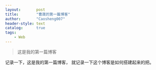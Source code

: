 ```yaml
---
layout:       post
title:        "曹晟的第一篇博客"
author:       "Caosheng007"
header-style: text
catalog:      true
tags:
    - Web
---
```


> 这是我的第一篇博客

记录一下，这是我的第一篇博客， 就记录一下这个博客是如何搭建起来的把。
